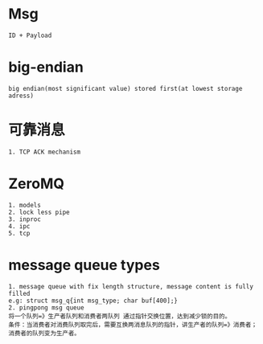 # Msg
```
ID + Payload
```

# big-endian
```
big endian(most significant value) stored first(at lowest storage adress)  
```
# 可靠消息
```
1. TCP ACK mechanism
```

# ZeroMQ
```
1. models
2. lock less pipe
3. inproc
4. ipc
5. tcp
```

# message queue types
```
1. message queue with fix length structure, message content is fully filled
e.g: struct msg_q{int msg_type; char buf[400];}
2. pingpong msg queue
将一个队列=》生产者队列和消费者两队列 通过指针交换位置，达到减少锁的目的。
条件：当消费者对消费队列取完后，需要互换两消息队列的指针，讲生产者的队列=》消费者；消费者的队列变为生产者。
```
